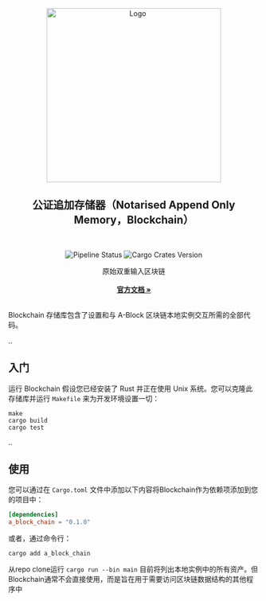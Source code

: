 <div align="center">
  <a>
    <img src="https://github.com/ABlockOfficial/Chain/blob/develop/assets/hero.svg" alt="Logo" style="width: 350px">
  </a>

  <h2 align="center">公证追加存储器（Notarised Append Only Memory，Blockchain）</h2> <div style="height:30px"></div>

  <div>
  <img src="https://img.shields.io/github/actions/workflow/status/ABlockOfficial/Chain/rust.yml" alt="Pipeline Status" style="display:inline-block"/>
  <img src="https://img.shields.io/crates/v/a_block_chain" alt="Cargo Crates Version" style="display:inline-block" />
  </div>

  <p align="center">
    原始双重输入区块链
    <br />
    <br />
    <a href="https://a-block.io"><strong>官方文档 »</strong></a>
    <br />
    <br />
  </p>
</div>

Blockchain 存储库包含了设置和与 A-Block 区块链本地实例交互所需的全部代码。

..

## 入门

运行 Blockchain 假设您已经安装了 Rust 并正在使用 Unix 系统。您可以克隆此存储库并运行 `Makefile` 来为开发环境设置一切：

```
make
cargo build
cargo test
```

..

## 使用

您可以通过在 `Cargo.toml` 文件中添加以下内容将Blockchain作为依赖项添加到您的项目中：

```toml
[dependencies]
a_block_chain = "0.1.0"
```

或者，通过命令行：

```
cargo add a_block_chain
```

从repo clone运行 `cargo run --bin main` 目前将列出本地实例中的所有资产。但Blockchain通常不会直接使用，而是旨在用于需要访问区块链数据结构的其他程序中
